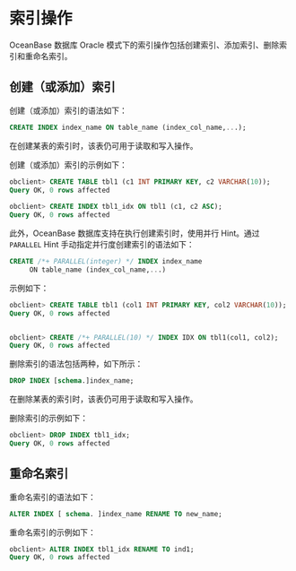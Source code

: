 # 索引操作

OceanBase 数据库 Oracle 模式下的索引操作包括创建索引、添加索引、删除索引和重命名索引。

## 创建（或添加）索引

创建（或添加）索引的语法如下：
```sql
CREATE INDEX index_name ON table_name (index_col_name,...);
```
在创建某表的索引时，该表仍可用于读取和写入操作。

创建（或添加）索引的示例如下：
```sql
obclient> CREATE TABLE tbl1 (c1 INT PRIMARY KEY, c2 VARCHAR(10));
Query OK, 0 rows affected 
  
obclient> CREATE INDEX tbl1_idx ON tbl1 (c1, c2 ASC);
Query OK, 0 rows affected 
```

此外，OceanBase 数据库支持在执行创建索引时，使用并行 Hint。通过 `PARALLEL` Hint 手动指定并行度创建索引的语法如下：
```sql
CREATE /*+ PARALLEL(integer) */ INDEX index_name 
     ON table_name (index_col_name,...)
```

示例如下：
```sql
obclient> CREATE TABLE tbl1 (col1 INT PRIMARY KEY, col2 VARCHAR(10));
Query OK, 0 rows affected 


obclient> CREATE /*+ PARALLEL(10) */ INDEX IDX ON tbl1(col1, col2);
Query OK, 0 rows affected
```

删除索引的语法包括两种，如下所示：
```sql
DROP INDEX [schema.]index_name;
```
在删除某表的索引时，该表仍可用于读取和写入操作。

删除索引的示例如下：
```sql
obclient> DROP INDEX tbl1_idx;
Query OK, 0 rows affected
```

## 重命名索引

重命名索引的语法如下：
```sql
ALTER INDEX [ schema. ]index_name RENAME TO new_name;
```

重命名索引的示例如下：
```sql
obclient> ALTER INDEX tbl1_idx RENAME TO ind1;
Query OK, 0 rows affected
```

